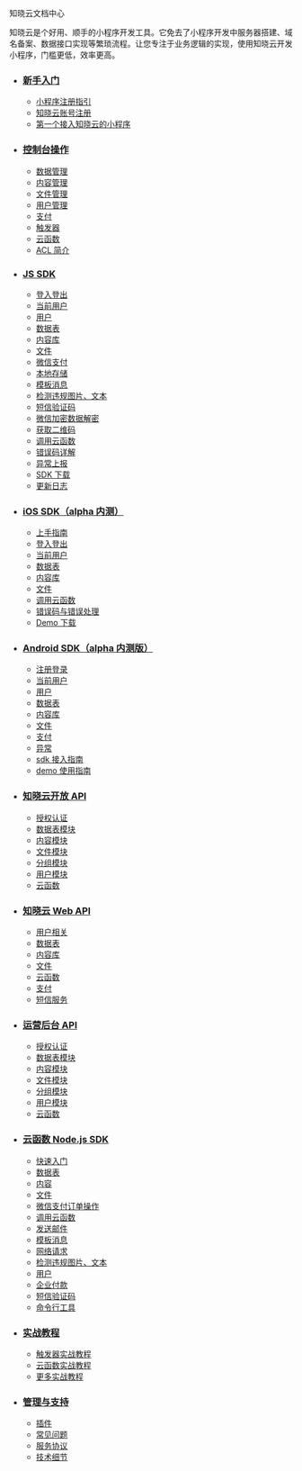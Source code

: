<div class="doc-wrapper">
  <section class="doc-header">
    <p class="doc-title">
      知晓云文档中心
    </p>
    <p class="doc-desc">
      知晓云是个好用、顺手的小程序开发工具。它免去了小程序开发中服务器搭建、域名备案、数据接口实现等繁琐流程。让您专注于业务逻辑的实现，使用知晓云开发小程序，门槛更低，效率更高。
    </p>
  </section>

  <ul class="doc-detail">
    <li>
      <h3>
        <a href="/newbies/README.md/">新手入门</a>
      </h3>
      <ul class="doc-newbie doc-detail-item">
        <li>
          <a href="/newbies/README.md#小程序注册指引">小程序注册指引</a>
        </li>
        <li>
          <a href="/newbies/README.md#知晓云账号注册">知晓云账号注册</a>
        </li>
        <li>
          <a href="/newbies/README.md#第一个接入知晓云的小程序">第一个接入知晓云的小程序</a>
        </li>
      </ul>
    </li>
    <li>
      <h3>
        <a href="/dashboard/README.md/">控制台操作</a>
      </h3>
      <ul class="doc-dashboard doc-detail-item">
        <li>
          <a href="/dashboard/schema.md/">数据管理</a>
        </li>
        <li>
          <a href="/dashboard/content.md/">内容管理</a>
        </li>
        <li>
          <a href="/dashboard/file.md/">文件管理</a>
        </li>
        <li>
          <a href="/dashboard/user.md/">用户管理</a>
        </li>
        <li>
          <a href="/dashboard/payment.md/">支付</a>
        </li>
        <li>
          <a href="/dashboard/trigger.md/">触发器</a>
        </li>
        <li>
          <a href="/dashboard/cloud-function.md/">云函数</a>
        </li>
        <li>
          <a href="/dashboard/acl.md/">ACL 简介</a>
        </li>
      </ul>
    </li>
    <li>
      <h3>
        <a href="/js-sdk/README.md">JS SDK</a>
      </h3>
      <ul class="doc-js-sdk doc-detail-item">
        <li>
          <a href="/js-sdk/auth.md">登入登出</a>
        </li>
        <li>
          <a href="/js-sdk/account.md">当前用户</a>
        </li>
        <li>
          <a href="/js-sdk/user.md/">用户</a>
        </li>
        <li>
          <a href="/js-sdk/schema/README.md/">数据表</a>
        </li>
        <li>
          <a href="/js-sdk/content/README.md/">内容库</a>
        </li>
        <li>
          <a href="/js-sdk/file/README.md/">文件</a>
        </li>
        <li>
          <a href="/js-sdk/wechat/payment/README.md/">微信支付</a>
        </li>
        <li>
          <a href="/js-sdk/local-storage.md/">本地存储</a>
        </li>
        <li>
          <a href="/js-sdk/wechat/template-message.md/">模板消息</a>
        </li>
        <li>
          <a href="/js-sdk/wechat/censor.md/">检测违规图片、文本</a>
        </li>
        <li>
           <a href="/js-sdk/sms.md/">短信验证码</a>
        </li>
      </ul>
      <ul class="doc-js-sdk doc-detail-item">
        <li>
          <a href="/js-sdk/wechat/wechat-decrypt.md/">微信加密数据解密</a>
        </li>
        <li>
          <a href="/js-sdk/wechat/wxacode.md/">获取二维码</a>
        </li>
        <li>
          <a href="/js-sdk/invoke-function.md/">调用云函数</a>
        </li>
        <li>
          <a href="/js-sdk/error-code.md/">错误码详解</a>
        </li>
        <li>
          <a href="/js-sdk/wechat/bugout.md/">异常上报</a>
        </li>
        <li>
          <a href="/js-sdk/download-sdk.md/">SDK 下载</a>
        </li>
        <li>
          <a href="https://github.com/ifanrx/hydrogen-js-sdk/blob/master/CHANGELOG.md">更新日志</a>
        </li>
      </ul>
    </li>
    <li>
        <h3>
        <a href="/ios-sdk/README.md/">iOS SDK（alpha 内测）</a>
      </h3>
      <ul class="doc-ios-sdk doc-detail-item">
        <li>
          <a href="/ios-sdk/install.md">上手指南</a>
        </li>
        <li>
          <a href="/ios-sdk/user/auth.md">登入登出</a>
        </li>
        <li>
          <a href="/ios-sdk/user/account.md">当前用户</a>
        </li>
        <li>
          <a href="/ios-sdk/schema/README.md/">数据表</a>
        </li>
        <li>
          <a href="/ios-sdk/content/README.md/">内容库</a>
        </li>
        <li>
          <a href="/ios-sdk/file/README.md/">文件</a>
        </li>
        <li>
          <a href="/ios-sdk/invoke-function.md/">调用云函数</a>
        </li>
        <li>
          <a href="/ios-sdk/error-code.md/">错误码与错误处理</a>
        </li>
        <li>
          <a href="https://github.com/ifanrx/hydrogen-demo/tree/master/ios-sdk-demo">Demo 下载</a>
        </li>
      </ul>
    </li>
    <li>
      <h3>
        <a href="/android-sdk/README.md">Android SDK（alpha 内测版）</a>
      </h3>
      <ul class="doc-js-sdk doc-detail-item">
        <li>
          <a href="/android-sdk/auth.md">注册登录</a>
        </li>
        <li>
          <a href="/android-sdk/account.md">当前用户</a>
        </li>
        <li>
          <a href="/android-sdk/user.md">用户</a>
        </li>
        <li>
          <a href="/android-sdk/schema/README.md/">数据表</a>
        </li>
        <li>
          <a href="/android-sdk/content/README.md/">内容库</a>
        </li>
        <li>
          <a href="/android-sdk/file/README.md/">文件</a>
        </li>
        <li>
          <a href="/android-sdk/payment/README.md">支付</a>
        </li>
      </ul>
      <ul class="doc-android-sdk doc-detail-item">
        <li>
          <a href="/android-sdk/error-code.md">异常</a>
        </li>
        <li>
          <a href="/android-sdk/install.md">sdk 接入指南</a>
        </li>
        <li>
          <a href="/android-sdk/demo.md">demo 使用指南</a>
        </li>
      </ul>
    </li>
    <li>
      <h3>
        <a href="/open-api/README.md/">知晓云开放 API</a>
      </h3>
      <ul class="doc-open-api doc-detail-item">
        <li>
          <a href="/open-api/authentication.md/">授权认证</a>
        </li>
        <li>
          <a href="/open-api/data/README.md/">数据表模块</a>
        </li>
        <li>
          <a href="/open-api/content/README.md/">内容模块</a>
        </li>
        <li>
          <a href="/open-api/file/README.md/">文件模块</a>
        </li>
        <li>
          <a href="/open-api/group/README.md/">分组模块</a>
        </li>
        <li>
          <a href="/open-api/user/README.md">用户模块</a>
        </li>
        <li>
          <a href="/open-api/cloud-function.md/">云函数</a>
        </li>
      </ul>
    </li>
        <li>
      <h3>
        <a href="/web-api/README.md/">知晓云 Web API</a>
      </h3>
      <ul class="doc-hserve doc-detail-item">
        <li>
          <a href="/web-api/user.md/">用户相关</a>
        </li>
        <li>
          <a href="/web-api/data/README.md/">数据表</a>
        </li>
        <li>
          <a href="/web-api/content/README.md/">内容库</a>
        </li>
        <li>
          <a href="/web-api/file/README.md/">文件</a>
        </li>
        <li>
          <a href="/web-api/cloud-function.md/">云函数</a>
        </li>
        <li>
          <a href="/web-api/payment.md/">支付</a>
        </li>
        <li>
          <a href="/web-api/sms.md/">短信服务</a>
        </li>
      </ul>
    </li>
    <li>
      <h3>
        <a href="/user-dash/README.md/">运营后台 API</a>
      </h3>
      <ul class="doc-user-dash doc-detail-item">
        <li>
          <a href="/user-dash/authentication.md/">授权认证</a>
        </li>
        <li>
          <a href="/user-dash/data/README.md/">数据表模块</a>
        </li>
        <li>
          <a href="/user-dash/content/README.md/">内容模块</a>
        </li>
        <li>
          <a href="/user-dash/file/README.md/">文件模块</a>
        </li>
        <li>
          <a href="/user-dash/group/README.md/">分组模块</a>
        </li>
        <li>
          <a href="/user-dash/user.md/">用户模块</a>
        </li>
        <li>
          <a href="/user-dash/cloud-function.md/">云函数</a>
        </li>
      </ul>
    </li>
    <li>
      <h3>
        <a href="/cloud-function/node-sdk/README.md/">云函数 Node.js SDK</a>
      </h3>
      <ul class="doc-cloud-function doc-detail-item">
        <li>
          <a href="/cloud-function/quick-start.md/">快速入门</a>
        </li>
        <li>
          <a href="/cloud-function/node-sdk/schema/README.md">数据表</a>
        </li>
        <li>
          <a href="/cloud-function/node-sdk/content/README.md">内容</a>
        </li>
        <li>
          <a href="/cloud-function/node-sdk/file/README.md">文件</a>
        </li>
        <li>
          <a href="/cloud-function/node-sdk/order.md">微信支付订单操作</a>
        </li>
        <li>
          <a href="/cloud-function/node-sdk/cloud-function.md">调用云函数</a>
        </li>
        <li>
          <a href="/cloud-function/node-sdk/email.md">发送邮件</a>
        </li>
      </ul>
      <ul class="doc-cloud-function doc-detail-item">
        <li>
          <a href="/cloud-function/node-sdk/template-message/README.md">模板消息</a>
        </li>
        <li>
          <a href="/cloud-function/node-sdk/request.md">网络请求</a>
        </li>
        <li>
          <a href="/cloud-function/node-sdk/censor.md">检测违规图片、文本</a>
        </li>
        <li>
          <a href="/cloud-function/node-sdk/user.md">用户</a>
        </li>
        <li>
          <a href="/cloud-function/node-sdk/wx-promotion-transfer.md">企业付款</a>
        </li>
        <li>
          <a href="/cloud-function/node-sdk/sms.md">短信验证码</a>
        </li>
        <li>
          <a href="/cloud-function/cli.md/">命令行工具</a>
        </li>
      </ul>
    </li>
    <li>
      <h3>
        <a href="/support/practice/README.md/">实战教程</a>
      </h3>
      <ul class="doc-support doc-detail-item">
        <li>
          <a href="/support/practice/trigger.md/"> 触发器实战教程</a>
        </li>
        <li>
          <a href="/support/practice/cloud-function.md/"> 云函数实战教程</a>
        </li>
        <li>
          <a href="https://minapp.com/article/?category=cloud"> 更多实战教程</a>
        </li>
      </ul>
    </li>
    <li>
      <h3>
        <a href="/support/README.md/">管理与支持</a>
      </h3>
      <ul class="doc-support doc-detail-item">
       <li>
          <a href="/support/plugin.md/">插件</a>
        </li>
        <li>
          <a href="/support/qA.md/"> 常见问题</a>
        </li>
        <li>
          <a href="/support/terms.md/">服务协议</a>
        </li>
        <li>
          <a href="/support/technical-notes.md/">技术细节</a>
        </li>
      </ul>
    </li>
   </ul>
</div>
